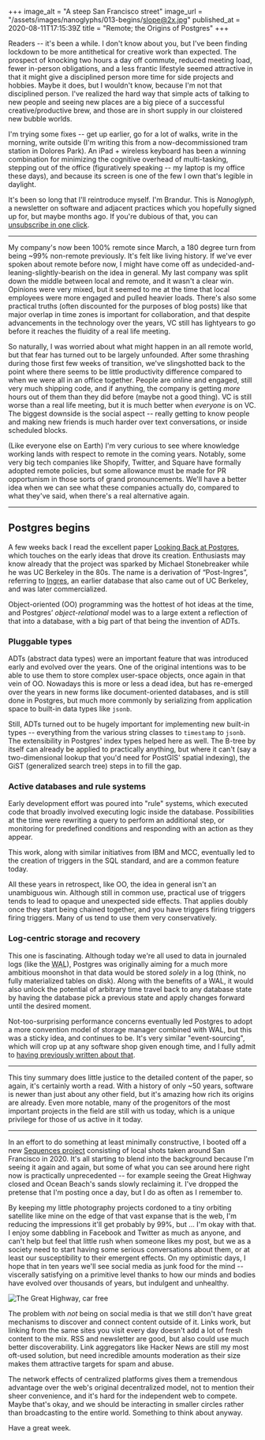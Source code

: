 +++
image_alt = "A steep San Francisco street"
image_url = "/assets/images/nanoglyphs/013-begins/slope@2x.jpg"
published_at = 2020-08-11T17:15:39Z
title = "Remote; the Origins of Postgres"
+++

Readers -- it's been a while. I don't know about you, but I've been finding lockdown to be more antithetical for creative work than expected. The prospect of knocking two hours a day off commute, reduced meeting load, fewer in-person obligations, and a less frantic lifestyle seemed attractive in that it might give a disciplined person more time for side projects and hobbies. Maybe it does, but I wouldn't know, because I'm not that disciplined person. I've realized the hard way that simple acts of talking to new people and seeing new places are a big piece of a successful creative/productive brew, and those are in short supply in our cloistered new bubble worlds.

I'm trying some fixes -- get up earlier, go for a lot of walks, write in the morning, write outside (I'm writing this from a now-decommissioned tram station in Dolores Park). An iPad + wireless keyboard has been a winning combination for minimizing the cognitive overhead of multi-tasking, stepping out of the office (figuratively speaking -- my laptop is my office these days), and because its screen is one of the few I own that's legible in daylight.

It's been so long that I'll reintroduce myself. I'm Brandur. This is _Nanoglyph_, a newsletter on software and adjacent practices which you hopefully signed up for, but maybe months ago. If you're dubious of that, you can [unsubscribe in one click](%unsubscribe_url%).

---

My company's now been 100% remote since March, a 180 degree turn from being ~99% non-remote previously. It's felt like living history. If we've ever spoken about remote before now, I might have come off as undecided-and-leaning-slightly-bearish on the idea in general. My last company was split down the middle between local and remote, and it wasn't a clear win. Opinions were very mixed, but it seemed to me at the time that local employees were more engaged and pulled heavier loads. There's also some practical truths (often discounted for the purposes of blog posts) like that major overlap in time zones is important for collaboration, and that despite advancements in the technology over the years, VC still has lightyears to go before it reaches the fluidity of a real life meeting.

So naturally, I was worried about what might happen in an all remote world, but that fear has turned out to be largely unfounded. After some thrashing during those first few weeks of transition, we've slingshotted back to the point where there seems to be little productivity difference compared to when we were all in an office together. People are online and engaged, still very much shipping code, and if anything, the company is getting _more_ hours out of them than they did before (maybe not a good thing). VC is still worse than a real life meeting, but it is much better when _everyone_ is on VC. The biggest downside is the social aspect -- really getting to know people and making new friends is much harder over text conversations, or inside scheduled blocks.

(Like everyone else on Earth) I'm very curious to see where knowledge working lands with respect to remote in the coming years. Notably, some very big tech companies like Shopify, Twitter, and Square have formally adopted remote policies, but some allowance must be made for PR opportunism in those sorts of grand pronouncements. We'll have a better idea when we can see what these companies actually do, compared to what they've said, when there's a real alternative again.

---

## Postgres begins

A few weeks back I read the excellent paper [Looking Back at Postgres](https://arxiv.org/abs/1901.01973), which touches on the early ideas that drove its creation. Enthusiasts may know already that the project was sparked by Michael Stonebreaker while he was UC Berkeley in the 80s. The name is a derivation of “Post-Ingres”, referring to [Ingres](https://en.wikipedia.org/wiki/Ingres_(database)), an earlier database that also came out of UC Berkeley, and was later commercialized.

Object-oriented (OO) programming was the hottest of hot ideas at the time, and Postgres’ _object-relational_ model was to a large extent a reflection of that into a database, with a big part of that being the invention of ADTs.

### Pluggable types

ADTs (abstract data types) were an important feature that was introduced early and evolved over the years.  One of the original intentions was to be able to use them to store complex user-space objects, once again in that vein of OO. Nowadays this is more or less a dead idea, but has re-emerged over the years in new forms like document-oriented databases, and is still done in Postgres, but much more commonly by serializing from application space to built-in data types like `jsonb`.

Still, ADTs turned out to be hugely important for implementing new built-in types -- everything from the various string classes to `timestamp` to `jsonb`. The extensibility in Postgres' index types helped here as well. The B-tree by itself can already be applied to practically anything, but where it can't (say a two-dimensional lookup that you'd need for PostGIS' spatial indexing), the GiST (generalized search tree) steps in to fill the gap.

### Active databases and rule systems

Early development effort was poured into "rule" systems, which executed code that broadly involved executing logic inside the database. Possibilities at the time were rewriting a query to perform an additional step, or monitoring for predefined conditions and responding with an action as they appear.

This work, along with similar initiatives from IBM and MCC, eventually led to the creation of triggers in the SQL standard, and are a common feature today.

All these years in retrospect, like OO, the idea in general isn't an unambiguous win. Although still in common use, practical use of triggers tends to lead to opaque and unexpected side effects. That applies doubly once they start being chained together, and you have triggers firing triggers firing triggers. Many of us tend to use them very conservatively.

### Log-centric storage and recovery

This one is fascinating. Although today we're all used to data in journaled logs (like the <acronym title="Write Ahead Log">WAL</acronym>), Postgres was originally aiming for a much more ambitious moonshot in that data would be stored _solely_ in a log (think, no fully materialized tables on disk). Along with the benefits of a WAL, it would also unlock the potential of arbitrary time travel back to any database state by having the database pick a previous state and apply changes forward until the desired moment.

Not-too-surprising performance concerns eventually led Postgres to adopt a more convention model of storage manager combined with WAL, but this was a sticky idea, and continues to be. It's very similar "event-sourcing", which will crop up at any software shop given enough time, and I fully admit to [having previously written about that](/redis-streams).

---

This tiny summary does little justice to the detailed content of the paper, so again, it's certainly worth a read. With a history of only ~50 years, software is newer than just about any other field, but it's amazing how rich its origins are already. Even more notable, many of the progenitors of the most important projects in the field are still with us today, which is a unique privilege for those of us active in it today.

---

In an effort to do something at least minimally constructive, I booted off a new [Sequences project](/sequences/2020-light) consisting of local shots taken around San Francisco in 2020. It's all starting to blend into the background because I'm seeing it again and again, but some of what you can see around here right now is practically unprecedented -- for example seeing the Great Highway closed and Ocean Beach's sands slowly reclaiming it. I've dropped the pretense that I'm posting once a day, but I do as often as I remember to.

By keeping my little photography projects cordoned to a tiny orbiting satellite like mine on the edge of that vast expanse that is the web, I'm reducing the impressions it'll get probably by 99%, but ... I'm okay with that. I enjoy some dabbling in Facebook and Twitter as much as anyone, and can't help but feel that little rush when someone likes my post, but we as a society need to start having some serious conversations about them, or at least our susceptibility to their emergent effects. On my optimistic days, I hope that in ten years we'll see social media as junk food for the mind -- viscerally satisfying on a primitive level thanks to how our minds and bodies have evolved over thousands of years, but indulgent and unhealthy.

![The Great Highway, car free](/assets/images/nanoglyphs/013-begins/great-highway@2x.jpg)

The problem with _not_ being on social media is that we still don't have great mechanisms to discover and connect content outside of it. Links work, but linking from the same sites you visit every day doesn't add a lot of fresh content to the mix. RSS and newsletter are good, but also could use much better discoverability. Link aggregators like Hacker News are still my most oft-used solution, but need incredible amounts moderation as their size makes them attractive targets for spam and abuse.

The network effects of centralized platforms gives them a tremendous advantage over the web's original decentralized model, not to mention their sheer convenience, and it's hard for the independent web to compete. Maybe that's okay, and we should be interacting in smaller circles rather than broadcasting to the entire world. Something to think about anyway.

Have a great week.

